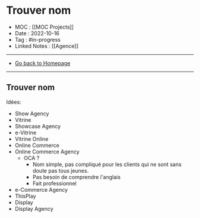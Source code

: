 # Trouver nom
- MOC : [[MOC Projects]]
- Date : 2022-10-16
- Tag : #in-progress
- Linked Notes : [[Agence]]
-------------------
- [Go back to Homepage](https://misudashi.ga/)
-----

## Trouver nom

Idées:
- Show Agency
- Vitrine
- Showcase Agency
- e-Vitrine
- Vitrine Online
- Online Commerce
- Online Commerce Agency
	- OCA ?
		- Nom simple, pas compliqué pour les clients qui ne sont sans doute pas tous jeunes. 
		- Pas besoin de comprendre l'anglais
		- Fait professionnel
- e-Commerce Agency
- ThisPlay
- Display
- Display Agency